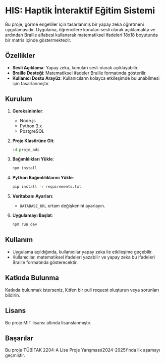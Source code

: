 # HIS: Haptik İnteraktif Eğitim Sistemi

Bu proje, görme engelliler için tasarlanmış bir yapay zeka öğretmeni uygulamasıdır. Uygulama, öğrencilere konuları sesli olarak açıklamakta ve ardından Braille alfabesi kullanarak matematiksel ifadeleri 18x18 boyutunda bir matris içinde göstermektedir.

## Özellikler

- **Sesli Açıklama**: Yapay zeka, konuları sesli olarak açıklayabilir.
- **Braille Desteği**: Matematiksel ifadeler Braille formatında gösterilir.
- **Kullanıcı Dostu Arayüz**: Kullanıcıların kolayca etkileşimde bulunabilmesi için tasarlanmıştır.

## Kurulum

1. **Gereksinimler**:
   - Node.js
   - Python 3.x
   - PostgreSQL

2. **Proje Klasörüne Git**:
   ```bash
   cd proje_adi
   ```

3. **Bağımlılıkları Yükle**:
   ```bash
   npm install
   ```

4. **Python Bağımlılıklarını Yükle**:
   ```bash
   pip install -r requirements.txt
   ```

5. **Veritabanı Ayarları**:
   - `DATABASE_URL` ortam değişkenini ayarlayın.

6. **Uygulamayı Başlat**:
   ```bash
   npm run dev
   ```

## Kullanım

- Uygulama açıldığında, kullanıcılar yapay zeka ile etkileşime geçebilir.
- Kullanıcılar, matematiksel ifadeleri yazabilir ve yapay zeka bu ifadeleri Braille formatında gösterecektir.

## Katkıda Bulunma

Katkıda bulunmak isterseniz, lütfen bir pull request oluşturun veya sorunları bildirin.

## Lisans

Bu proje MIT lisansı altında lisanslanmıştır.

## Başarılar

Bu proje TÜBİTAK 2204-A Lise Proje Yarışması(2024-2025)'nda ilk aşamayı geçmiştir.